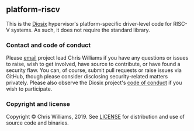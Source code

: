 ## platform-riscv

This is the [Diosix](https://diosix.org/) hypervisor's platform-specific driver-level code for RISC-V systems. As such, it does not require the standard library.

### Contact and code of conduct <a name="contact"></a>

Please [email](mailto:diodesign@tuta.io) project lead Chris Williams if you have any questions or issues to raise, wish to get involved, have source to contribute, or have found a security flaw. You can, of course, submit pull requests or raise issues via GitHub, though please consider disclosing security-related matters privately. Please also observe the Diosix project's [code of conduct](https://diosix.org/docs/conduct.html) if you wish to participate.

### Copyright and license <a name="copyright"></a>

Copyright &copy; Chris Williams, 2019. See [LICENSE](LICENSE) for distribution and use of source code and binaries.
